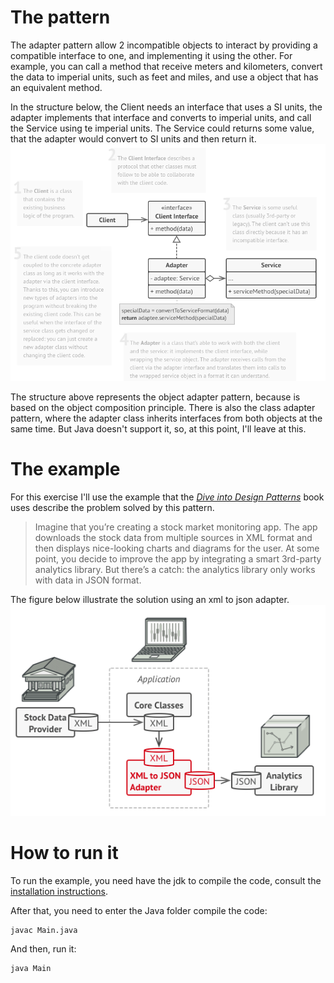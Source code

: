 # The pattern

The adapter pattern allow 2 incompatible objects to interact by providing a compatible interface to one, 
and implementing it using the other. For example, you can call a method that receive meters and kilometers, 
convert the data to imperial units, such as feet and miles, and use a object that has an equivalent method.

In the structure below, the Client needs an interface that uses a SI units, the adapter implements that interface and 
converts to imperial units, and call the Service using te imperial units. The Service could returns some value, that 
the adapter would convert to SI units and then return it. 
![structure](structure.png)

The structure above represents the object adapter pattern, because is based on the object composition principle.
There is also the class adapter pattern, where the adapter class inherits interfaces from both objects at the same time.
But Java doesn't support it, so, at this point, I'll leave at this.       

# The example
For this exercise I'll use the example that the 
*[Dive into Design Patterns](https://refactoring.guru/design-patterns/book)* book uses describe the problem solved by
 this pattern.
 
>Imagine that you’re creating a stock market monitoring app. 
>The app downloads the stock data from multiple sources in XML format and then displays nice-looking charts and 
>diagrams for the user.
>At some point, you decide to improve the app by integrating a smart 3rd-party analytics library.
>But there’s a catch: the analytics library only works with data in JSON format.

The figure below illustrate the solution using an xml to json adapter. 
![xml to json example](example.png)

# How to run it

To run the example, you need have the jdk to compile the code, consult the 
[installation instructions](https://docs.oracle.com/javase/8/docs/technotes/guides/install/install_overview.html).  

After that, you need to enter the Java folder compile the code:
```
javac Main.java
```
And then, run it:
```
java Main
```